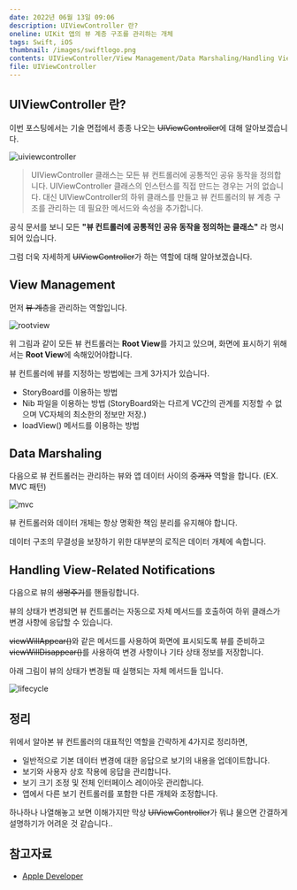 ```yaml
---
date: 2022년 06월 13일 09:06
description: UIViewController 란?
oneline: UIKit 앱의 뷰 계층 구조를 관리하는 개체
tags: Swift, iOS
thumbnail: /images/swiftlogo.png
contents: UIViewController/View Management/Data Marshaling/Handling View-Related Notifications/정리
file: UIViewController
---
```


## UIViewController 란?

이번 포스팅에서는 기술 면접에서 종종 나오는 ~~UIViewController~~에 대해 알아보겠습니다.

<img alt="uiviewcontroller" src="/images/uiviewcontroller.png"/>

> UIViewController 클래스는 모든 뷰 컨트롤러에 공통적인 공유 동작을 정의합니다. UIViewController 클래스의 인스턴스를 직접 만드는 경우는 거의 없습니다. 대신 UIViewController의 하위 클래스를 만들고 뷰 컨트롤러의 뷰 계층 구조를 관리하는 데 필요한 메서드와 속성을 추가합니다.

공식 문서를 보니 모든 **"뷰 컨트롤러에 공통적인 공유 동작을 정의하는 클래스"** 라 명시되어 있습니다.

그럼 더욱 자세하게 ~~UIViewController~~가 하는 역할에 대해 알아보겠습니다.

## View Management

먼저 ~~뷰 계층~~을 관리하는 역할입니다.

<img alt="rootview" src="/images/rootview.png"/>

위 그림과 같이 모든 뷰 컨트롤러는 **Root View**를 가지고 있으며, 화면에 표시하기 위해서는 **Root View**에 속해있어야합니다.

뷰 컨트롤러에 뷰를 지정하는 방법에는 크게 3가지가 있습니다.

- StoryBoard를 이용하는 방법
- Nib 파일을 이용하는 방법 (StoryBoard와는 다르게 VC간의 관계를 지정할 수 없으며 VC자체의 최소한의 정보만 저장.)
- loadView() 메서드를 이용하는 방법

## Data Marshaling

다음으로 뷰 컨트롤러는 관리하는 뷰와 앱 데이터 사이의 ~~중개자~~ 역할을 합니다. (EX. MVC 패턴)

<img alt="mvc" src="/images/mvc.png"/>

뷰 컨트롤러와 데이터 개체는 항상 명확한 책임 분리를 유지해야 합니다.

데이터 구조의 무결성을 보장하기 위한 대부분의 로직은 데이터 개체에 속합니다. 

## Handling View-Related Notifications

다음으로 뷰의 ~~생명주기~~를 핸들링합니다.

뷰의 상태가 변경되면 뷰 컨트롤러는 자동으로 자체 메서드를 호출하여 하위 클래스가 변경 사항에 응답할 수 있습니다.  

~~viewWillAppear()~~와 같은 메서드를 사용하여 화면에 표시되도록 뷰를 준비하고 ~~viewWillDisappear()~~를 사용하여 변경 사항이나 기타 상태 정보를 저장합니다.

아래 그림이 뷰의 상태가 변경될 때 실행되는 자체 메서드들 입니다.

<img alt="lifecycle" src="/images/lifecycle.png"/>

## 정리

위에서 알아본 뷰 컨트롤러의 대표적인 역할을 간략하게 4가지로 정리하면,

- 일반적으로 기본 데이터 변경에 대한 응답으로 보기의 내용을 업데이트합니다.
- 보기와 사용자 상호 작용에 응답을 관리합니다.
- 보기 크기 조정 및 전체 인터페이스 레이아웃 관리합니다.
- 앱에서 다른 보기 컨트롤러를 포함한 다른 개체와 조정합니다.

하나하나 나열해놓고 보면 이해가지만 막상 ~~UIViewController~~가 뭐냐 물으면 간결하게 설명하기가 어려운 것 같습니다..

## 참고자료
<ul>
<li>
    <a href="https://developer.apple.com/documentation/uikit/uiviewcontroller">Apple Developer</a>
</li>
</ul>
